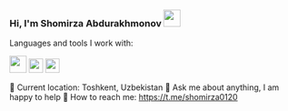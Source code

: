 ### Hi, I'm Shomirza Abdurakhmonov <img src="https://media2.giphy.com/media/w1OBpBd7kJqHrJnJ13/200w.webp?cid=ecf05e47ed20tfuaaixhx97yg5ui4n71hx6xdsx3y45a3qx5&rid=200w.webp&ct=s" width="30px">

Languages and tools I work with:

<code><img src="https://e7.pngegg.com/pngimages/840/443/png-clipart-html-5-logo-web-development-html-css3-canvas-element-web-design-w3c-html5-logo-miscellaneous-text-thumbnail.png" width="30px"></code>
<code><img src="https://p1.hiclipart.com/preview/326/868/1022/css3-badge-blue-and-white-css-icon-png-clipart.jpg" width="25px"></code>
<code><img src="https://encrypted-tbn0.gstatic.com/images?q=tbn:ANd9GcQbCLUKOQCOI-AjefkLBKJhki0UiBHwEjZ4qp9DDqRoKd2MGzwlgap-96EFhgQZkwt0XGM&usqp=CAU" width="25px"></code>

📍   Current location: Toshkent, Uzbekistan
📝  Ask me about anything, I am happy to help
📨  How to reach me: https://t.me/shomirza0120
